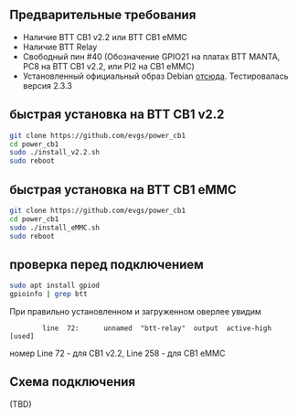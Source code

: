 ## Предварительные требования

* Наличие BTT CB1 v2.2 или BTT CB1 eMMC
* Наличие BTT Relay
* Свободный пин #40 (Обозначение GPIO21 на платах BTT MANTA, PC8 на BTT CB1 v2.2, или PI2 на CB1 eMMC)
* Установленный официальный образ Debian [отсюда](https://github.com/bigtreetech/CB1/releases). Тестировалась версия 2.3.3

## быстрая установка на BTT CB1 v2.2

```bash
git clone https://github.com/evgs/power_cb1
cd power_cb1
sudo ./install_v2.2.sh
sudo reboot
```

## быстрая установка на BTT CB1 eMMC

```bash
git clone https://github.com/evgs/power_cb1
cd power_cb1
sudo ./install_eMMC.sh
sudo reboot
```
## проверка перед подключением

```bash
sudo apt install gpiod
gpioinfo | grep btt
```

При правильно установленном и загруженном оверлее увидим
```
        line  72:      unnamed  "btt-relay"  output  active-high [used]
```

номер Line 72 - для CB1 v2.2, Line 258 - для CB1 eMMC


## Схема подключения  
(TBD)
